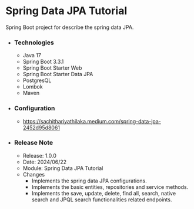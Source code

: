 # Spring Data JPA Tutorial
Spring Boot project for describe the spring data JPA.

* ### Technologies
    * Java 17
    * Spring Boot 3.3.1
    * Spring Boot Starter Web
    * Spring Boot Starter Data JPA
    * PostgresQL
    * Lombok
    * Maven

* ### Configuration
    * https://sachithariyathilaka.medium.com/spring-data-jpa-2452d95d8061

* ### Release Note

    * Release: 1.0.0
    * Date: 2024/06/22
    * Module: Spring Data JPA Tutorial
    * Changes
        * Implements the spring data JPA configurations.
        * Implements the basic entities, repositories and service methods.
        * Implements the save, update, delete, find all, search, native search and JPQL search functionalities related endpoints.
